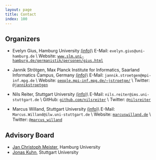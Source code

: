 ```yaml
---
layout: page
title: Contact
index: 100
---
```


## Organizers

- Evelyn Gius, Hamburg University <a href="javascript:toggle('#details-evelyn')">(info)</a>\\
	E-Mail: `evelyn.gius@uni-hamburg.de` \\
	Website: [`www.slm.uni-hamburg.de/germanistik/personen/gius.html`](https://www.slm.uni-hamburg.de/germanistik/personen/gius.html)

	<div markdown="1" id="details-evelyn" style="display:none;">

	Evelyn Gius studied German language and literature, philosophy and computer science at Hamburg University and the Istituto Orientale in Naples from 1999-2004. After two years in an institute for mediation and conflict management she returned to university in 2006. She has been working on a number of Digital Humanities-related projects at Hamburg University since then. Her PhD (2008-2014) was on the narrative structure of conflict narratives  ([link](https://www.degruyter.com/view/product/455682)).


	</div>
- Jannik Strötgen, Max Planck Institute for Informatics, Saarland Informatics Campus, Germany <a href="javascript:toggle('#details-jannik')">(info)</a>\\
	E-Mail: `jannik.stroetgen@mpi-inf.mpg.de` \\
	Website: [`people.mpi-inf.mpg.de/~jstroetge/`](https://people.mpi-inf.mpg.de/~jstroetge/) \\
	Twitter: [`@jannikstroetgen`](http://twitter.com/jannikstroetgen)

	<div markdown="1" id="details-jannik" style="display:none;">

	Jannik Strötgen is a postdoctoral researcher at the Max Planck Institute for Informatics in Saarbrücken. He studied computational linguistics and economics (Magister Artium, 2009) and did his PhD in computer science (2015) at Heidelberg University, where he also worked as a research assistant at the Computer Science department (2010-2015). His research focusses on information extraction, information retrieval, and NLP for the digital humanities. His PhD thesis was on *Domain-sensitive Temporal Tagging for Event-centric Information Retrieval* ([link](http://archiv.ub.uni-heidelberg.de/volltextserver/18357/1/thesis.pdf)), in which context the multilingual and domain-sensitive termporal tagger HeidelTime was developed ([link](https://github.com/HeidelTime/heideltime/)).


	</div>
- Nils Reiter, Stuttgart University <a href="javascript:toggle('#details-nils')">(info)</a>\\
	E-Mail: `nils.reiter@ims.uni-stuttgart.de` \\
	GitHub: [`github.com/nilsreiter`](https://github.com/nilsreiter) \\
	Twitter: [`@nilsreiter`](http://twitter.com/nilsreiter)

	<div markdown="1" id="details-nils" style="display:none;">

	Nils Reiter studied Computational Linguistics at Saarland University. He did his PhD thesis at Heidelberg University and works as a Post-Doc at the Institute for Natural Language Processing (IMS) at Stuttgart University. Since his thesis with the title *Discovering Structural Similarities in Narrative Texts using Event Alignment Algorithms* ([Link](http://www.ub.uni-heidelberg.de/archiv/17042)), he is working in and for  Digital Humanities, interested in literary texts, annotation and the operationalization of Humanities research questions.

	</div>
- Marcus Willand, Stuttgart University <a href="javascript:toggle('#details-marcus')">(info)</a>\\
	E-Mail: `Marcus.Willand@ilw.uni-stuttgart.de` \\
	Website: [`marcuswilland.de`](http://www.marcuswilland.de) \\
	Twitter: [`@marcus_willand`](https://twitter.com/Marcus_Willand)

	<div markdown="1" id="details-marcus" style="display:none;">

	Marcus Willand studied German language and literature, sociology and psychology at the universities of Darmstadt, Berlin (HU) and Åbo in Finland from 2002 to 2008. After graduating he wrote his PhD thesis on theories and models of readers in literary studies ([publications](https://sites.google.com/site/marcuswilland/publikationen)) between 2009 and 2014 at HU-Berlin and Princeton University. Since then he works as a Post-Doc at the Institute for Literary Studies (ILW) at Stuttgart University (chair: Andrea Albrecht).


	</div>

## Advisory Board

- [Jan Christoph Meister](https://www.slm.uni-hamburg.de/germanistik/personen/meister.html), Hamburg University
- [Jonas Kuhn](http://www.ims.uni-stuttgart.de/~jonas/), Stuttgart University
